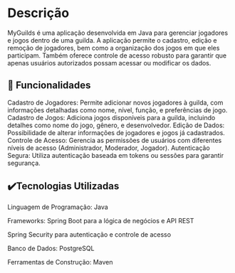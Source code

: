 # Descrição
MyGuilds é uma aplicação desenvolvida em Java para gerenciar jogadores e jogos dentro de uma guilda. A aplicação permite o cadastro, edição e remoção de jogadores, bem como a organização dos jogos em que eles participam. 
Também oferece controle de acesso robusto para garantir que apenas usuários autorizados possam acessar ou modificar os dados.

## 🔨 Funcionalidades
Cadastro de Jogadores: Permite adicionar novos jogadores à guilda, com informações detalhadas como nome, nível, função, e preferências de jogo.
Cadastro de Jogos: Adiciona jogos disponíveis para a guilda, incluindo detalhes como nome do jogo, gênero, e desenvolvedor.
Edição de Dados: Possibilidade de alterar informações de jogadores e jogos já cadastrados.
Controle de Acesso: Gerencia as permissões de usuários com diferentes níveis de acesso (Administrador, Moderador, Jogador).
Autenticação Segura: Utiliza autenticação baseada em tokens ou sessões para garantir segurança.

## ✔️Tecnologias Utilizadas
Linguagem de Programação: Java 

Frameworks:
Spring Boot para a lógica de negócios e API REST

Spring Security para autenticação e controle de acesso

Banco de Dados:
PostgreSQL

Ferramentas de Construção:
Maven
